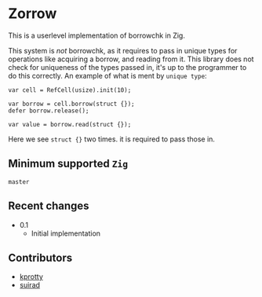 # Zorrow
This is a userlevel implementation of borrowchk in Zig.

This system is *not* borrowchk, as it requires to pass in unique types for operations
like acquiring a borrow, and reading from it. This library does not check for uniqueness
of the types passed in, it's up to the programmer to do this correctly.
An example of what is ment by `unique type`:

```Zig
var cell = RefCell(usize).init(10);

var borrow = cell.borrow(struct {});
defer borrow.release();

var value = borrow.read(struct {});
```
Here we see `struct {}` two times. it is required to pass those in.

## Minimum supported `Zig`
`master`

## Recent changes
  * 0.1
    * Initial implementation

## Contributors
  * [kprotty](https://github.com/kprotty)
  * [suirad](https://github.com/suirad)